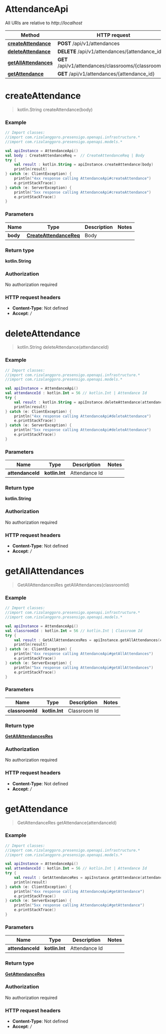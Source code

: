 # AttendanceApi

All URIs are relative to *http://localhost*

| Method | HTTP request | Description |
| ------------- | ------------- | ------------- |
| [**createAttendance**](AttendanceApi.md#createAttendance) | **POST** /api/v1/attendances |  |
| [**deleteAttendance**](AttendanceApi.md#deleteAttendance) | **DELETE** /api/v1/attendances/{attendance_id} |  |
| [**getAllAttendances**](AttendanceApi.md#getAllAttendances) | **GET** /api/v1/attendances/classrooms/{classroom_id} |  |
| [**getAttendance**](AttendanceApi.md#getAttendance) | **GET** /api/v1/attendances/{attendance_id} |  |


<a id="createAttendance"></a>
# **createAttendance**
> kotlin.String createAttendance(body)



### Example
```kotlin
// Import classes:
//import com.rizalanggoro.presensigo.openapi.infrastructure.*
//import com.rizalanggoro.presensigo.openapi.models.*

val apiInstance = AttendanceApi()
val body : CreateAttendanceReq =  // CreateAttendanceReq | Body
try {
    val result : kotlin.String = apiInstance.createAttendance(body)
    println(result)
} catch (e: ClientException) {
    println("4xx response calling AttendanceApi#createAttendance")
    e.printStackTrace()
} catch (e: ServerException) {
    println("5xx response calling AttendanceApi#createAttendance")
    e.printStackTrace()
}
```

### Parameters
| Name | Type | Description  | Notes |
| ------------- | ------------- | ------------- | ------------- |
| **body** | [**CreateAttendanceReq**](CreateAttendanceReq.md)| Body | |

### Return type

**kotlin.String**

### Authorization

No authorization required

### HTTP request headers

 - **Content-Type**: Not defined
 - **Accept**: */*

<a id="deleteAttendance"></a>
# **deleteAttendance**
> kotlin.String deleteAttendance(attendanceId)



### Example
```kotlin
// Import classes:
//import com.rizalanggoro.presensigo.openapi.infrastructure.*
//import com.rizalanggoro.presensigo.openapi.models.*

val apiInstance = AttendanceApi()
val attendanceId : kotlin.Int = 56 // kotlin.Int | Attendance Id
try {
    val result : kotlin.String = apiInstance.deleteAttendance(attendanceId)
    println(result)
} catch (e: ClientException) {
    println("4xx response calling AttendanceApi#deleteAttendance")
    e.printStackTrace()
} catch (e: ServerException) {
    println("5xx response calling AttendanceApi#deleteAttendance")
    e.printStackTrace()
}
```

### Parameters
| Name | Type | Description  | Notes |
| ------------- | ------------- | ------------- | ------------- |
| **attendanceId** | **kotlin.Int**| Attendance Id | |

### Return type

**kotlin.String**

### Authorization

No authorization required

### HTTP request headers

 - **Content-Type**: Not defined
 - **Accept**: */*

<a id="getAllAttendances"></a>
# **getAllAttendances**
> GetAllAttendancesRes getAllAttendances(classroomId)



### Example
```kotlin
// Import classes:
//import com.rizalanggoro.presensigo.openapi.infrastructure.*
//import com.rizalanggoro.presensigo.openapi.models.*

val apiInstance = AttendanceApi()
val classroomId : kotlin.Int = 56 // kotlin.Int | Classroom Id
try {
    val result : GetAllAttendancesRes = apiInstance.getAllAttendances(classroomId)
    println(result)
} catch (e: ClientException) {
    println("4xx response calling AttendanceApi#getAllAttendances")
    e.printStackTrace()
} catch (e: ServerException) {
    println("5xx response calling AttendanceApi#getAllAttendances")
    e.printStackTrace()
}
```

### Parameters
| Name | Type | Description  | Notes |
| ------------- | ------------- | ------------- | ------------- |
| **classroomId** | **kotlin.Int**| Classroom Id | |

### Return type

[**GetAllAttendancesRes**](GetAllAttendancesRes.md)

### Authorization

No authorization required

### HTTP request headers

 - **Content-Type**: Not defined
 - **Accept**: */*

<a id="getAttendance"></a>
# **getAttendance**
> GetAttendanceRes getAttendance(attendanceId)



### Example
```kotlin
// Import classes:
//import com.rizalanggoro.presensigo.openapi.infrastructure.*
//import com.rizalanggoro.presensigo.openapi.models.*

val apiInstance = AttendanceApi()
val attendanceId : kotlin.Int = 56 // kotlin.Int | Attendance Id
try {
    val result : GetAttendanceRes = apiInstance.getAttendance(attendanceId)
    println(result)
} catch (e: ClientException) {
    println("4xx response calling AttendanceApi#getAttendance")
    e.printStackTrace()
} catch (e: ServerException) {
    println("5xx response calling AttendanceApi#getAttendance")
    e.printStackTrace()
}
```

### Parameters
| Name | Type | Description  | Notes |
| ------------- | ------------- | ------------- | ------------- |
| **attendanceId** | **kotlin.Int**| Attendance Id | |

### Return type

[**GetAttendanceRes**](GetAttendanceRes.md)

### Authorization

No authorization required

### HTTP request headers

 - **Content-Type**: Not defined
 - **Accept**: */*


